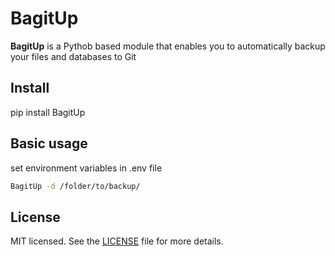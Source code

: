 # BagitUp
**BagitUp** is a Pythob based module that enables you to automatically backup your files and databases to Git

## Install
pip install BagitUp

## Basic usage
set environment variables in .env file

```bash
BagitUp -d /folder/to/backup/
```

## License

MIT licensed. See the
[LICENSE](https://github.com/geetanshjindal/BagitUp/blob/master/LICENSE) file
for more details.

